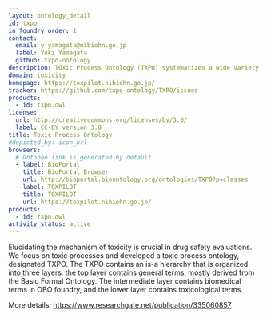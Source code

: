 ```yaml
---
layout: ontology_detail
id: txpo
in_foundry_order: 1
contact:
  email: y-yamagata@nibiohn.go.jp
  label: Yuki Yamagata
  github: txpo-ontology
description: TOXic Process Ontology (TXPO) systematizes a wide variety of terms involving toxicity courses and processes. The first version of TXPO focuses on liver toxicity.
domain: toxicity
homepage: https://toxpilot.nibiohn.go.jp/
tracker: https://github.com/txpo-ontology/TXPO/issues
products:
  - id: txpo.owl
license:
  url: http://creativecommons.org/licenses/by/3.0/
  label: CC-BY version 3.0
title: Toxic Process Ontology
#depicted_by: icon_url
browsers:
  # Ontobee link is generated by default
  - label: BioPortal
    title: BioPortal Browser
    url: http://bioportal.bioontology.org/ontologies/TXPO?p=classes
  - label: TOXPILOT
    title: TOXPILOT
    url: https://toxpilot.nibiohn.go.jp/
products:
  - id: txpo.owl
activity_status: active
---
```


Elucidating the mechanism of toxicity is crucial in drug safety evaluations. We focus on toxic processes and developed a toxic process ontology, designated TXPO.
The TXPO contains an is-a hierarchy that is organized into three layers: the top layer contains general terms, mostly derived from the Basic Formal Ontology. The intermediate layer contains biomedical terms in OBO foundry, and the lower layer contains toxicological terms.

More details: https://www.researchgate.net/publication/335060857
